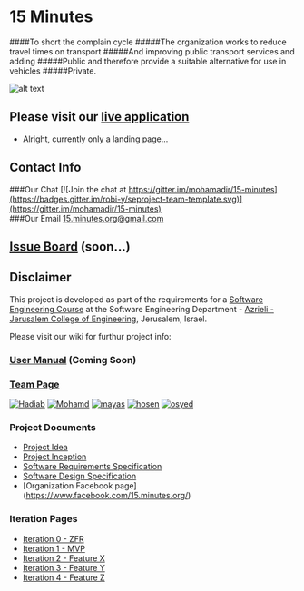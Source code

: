 # 15 Minutes
####To short the complain cycle
#####The organization works to reduce travel times on transport
#####And improving public transport services and adding
#####Public and therefore provide a suitable alternative for use in vehicles
#####Private.
<br />


![alt text](https://github.com/mohamadir/15-minutes/blob/master/logo.jpg "Logo Title Text 1")

## Please visit our [live application](https://15min.azurewebsites.net/)
- Alright, currently only a landing page...

## Contact Info
###Our Chat
[![Join the chat at https://gitter.im/mohamadir/15-minutes](https://badges.gitter.im/robi-y/seproject-team-template.svg)](https://gitter.im/mohamadir/15-minutes)
<br />
###Our Email
15.minutes.org@gmail.com


## [Issue Board](https://huboard.com/robi-y/seproject-team-template#/) (soon...)

## Disclaimer
This project is developed as part of the requirements for a [Software Engineering Course](https://github.com/jce-il/se-class/wiki) at the Software Engineering Department - [Azrieli - Jerusalem College of Engineering](http://www.jce.ac.il/), Jerusalem, Israel.

Please visit our wiki for furthur project info: 

### [User Manual](../../wiki/user-manual) (Coming Soon)

### [Team Page](../../wiki/team)
[![Hadiab](https://avatars2.githubusercontent.com/u/8047742?v=3&u=cb3649ac4510b5df3fbec80caef9f32f992263c6&s=140)](https://github.com/hadiab)
[![Mohamd](https://avatars3.githubusercontent.com/u/17565537?v=3&u=447f3952a4221744da8803cfb4599dddcf033a86&s=140)](https://github.com/mohamadir)
[![mayas]()](https://github.com/mayasma)
[![hosen](https://avatars0.githubusercontent.com/u/17565534?v=3&u=3830bc7eeef96087d0bdda7d0feb784f0feec245&s=140)](https://github.com/hosenja)
[![osyed]()](https://github.com/osyejda)

### Project Documents
- [Project Idea](../../wiki/idea)
- [Project Inception](../../wiki/Project-Inception-and-Planing)
- [Software Requirements Specification](../../wiki/srs)
- [Software Design Specification](../../wiki/sds)
- [Organization Facebook page] (https://www.facebook.com/15.minutes.org/)

### Iteration Pages
- [Iteration 0 - ZFR]()
- [Iteration 1 - MVP]()
- [Iteration 2 - Feature X]()
- [Iteration 3 - Feature Y]()
- [Iteration 4 - Feature Z]()
